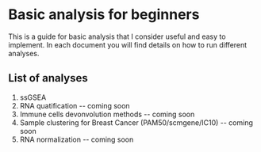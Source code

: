 # Basic analysis for beginners
This is a guide for basic analysis that I consider useful and easy to implement. In each document you will find details on how to run different analyses.

## List of analyses

1. ssGSEA
2. RNA quatification -- coming soon
3. Immune cells devonvolution methods -- coming soon
4. Sample clustering for Breast Cancer (PAM50/scmgene/IC10) -- coming soon
5. RNA normalization -- coming soon
